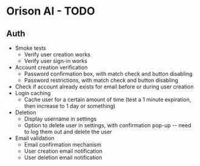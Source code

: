 # Orison AI - TODO

## Auth

- Smoke tests
    - Verify user creation works
    - Verify user sign-in works
- Account creation verification
    - Password confirmation box, with match check and button disabling
    - Password restrictions, with match check and button disabling
- Check if account already exists for email before or during user creation
- Login caching
    - Cache user for a certain amount of time (test a 1 minute expiration, then increase to 1 day or something)
- Deletion
    - Display username in settings
    - Option to delete user in settings, with confirmation pop-up -- need to log them out and delete the user
- Email validation
    - Email confirmation mechanism
    - User creation email notification
    - User deletion email notification